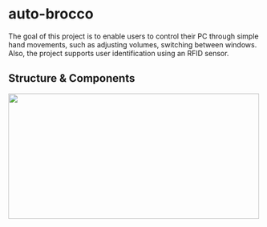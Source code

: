 # auto-brocco
The goal of this project is to enable users to control their PC through simple hand movements, such as adjusting volumes, switching between windows. Also, the project supports user identification using an RFID sensor.
## Structure & Components
<img src="https://github.com/yichuniq/auto-brocco/blob/master/img_1.png" width="500" height="250">
